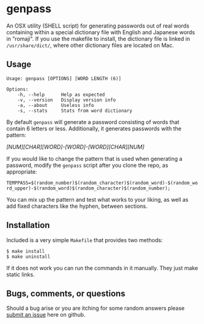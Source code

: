 genpass
====
An OSX utility (SHELL script) for generating passwords out of real words containing within a special dictionary file with English and Japanese words in "romaji". If you use the makefile to install, the dictionary file is linked in `/usr/share/dict/`, where other dictionary files are located on Mac.


Usage
-----
    Usage: genpass [OPTIONS] [WORD LENGTH (6)]

    Options:
        -h, --help      Help as expected
        -v, --version   Display version info
        -a, --about     Useless info
        -s, --stats     Stats from word dictionary

By default `genpass` will generate a password consisting of words that contain 6 letters or less.  Additionally, it generates passwords with the pattern:

*[NUM][CHAR][WORD]-[WORD]-[WORD][CHAR][NUM]*

If you would like to change the pattern that is used when generating a password, modify the `genpass` script after you clone the repo, as appropriate:

`TEMPPASS=$(random_number)$(random_character)$(random_word)-$(random_word_upper)-$(random_word)$(random_character)$(random_number);`

You can mix up the pattern and test what works to your liking, as well as add fixed characters like the hyphen, between sections.

Installation
-----
Included is a very simple `Makefile` that provides two methods:

    $ make install
    $ make uninstall

If it does not work you can run the commands in it manually. They just make static links.

Bugs, comments, or questions
-----
Should a bug arise or you are itching for some random answers please [submit an issue](https://github.com/RickCogley/jpassgen/issues) here on github.
